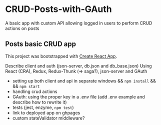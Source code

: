 # CRUD-Posts-with-GAuth

A basic app with custom API allowing logged in users to perform CRUD actions on posts

## Posts basic CRUD app

This project was bootstrapped with [Create React App](https://github.com/facebook/create-react-app).

Describe client and auth (json-server, db.json and db_base.json)
Using React (CRA), Redux, Redux-Thunk (=> saga?), json-server and GAuth

- setting up both client and api in separate windows && `npm install` && && `npm start`
- handling crud actions
- GAuth: using the proper key in a .env file (add .env example and describe how to rewrite it)
- tests (jest, enzyme, `npm test`)
- link to deployed app on ghpages
- custom stateValidator middleware?
